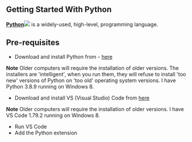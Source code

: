 ## Getting Started With Python

<a href="https://en.wikipedia.org/wiki/Python_(programming_language)" target="_blank">**Python**</a><img src="../illustrations/external_link.png" />
is a widely-used, high-level, programming language.

## Pre-requisites
* Download and install Python from - <a href="https://www.python.org/downloads/" target="_blank">here</a>

**Note** Older computers will require the installation of older versions. The installers are 'intelligent', when you run them, they will refuse to install 'too new' versions of Python on 'too old' operating system versions. I have Python 3.8.9 running on Windows 8.

* Download and install VS (Visual Studio) Code from <a href="https://code.visualstudio.com/download" target="_blank">here</a>

**Note** Older computers will require the installation of older versions. I have VS Code 1.79.2 running on Windows 8.

* Run VS Code
* Add the Python extension
